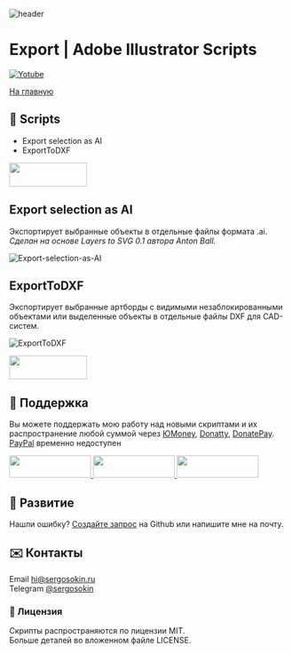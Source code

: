 ![header](https://i.ibb.co/mF018gV/emblem.png)
# Export | Adobe Illustrator Scripts

[![Yotube](https://img.shields.io/badge/-YouTube%20Channel-FF0000.svg)](https://www.youtube.com/c/SergOsokinArt/videos)

[На главную](../README.ru.md)

## 📜 Scripts
* Export selection as AI
* ExportToDXF

<a href="https://bit.ly/2M0j95N">
  <img width="140" height="43" src="https://i.ibb.co/Wp39Brs/download-ru.png">
</a>  

## Export selection as AI

Экспортирует выбранные объекты в отдельные файлы формата .ai.    
*Сделан на основе Layers to SVG 0.1 автора Anton Ball.*

![Export-selection-as-AI](https://i.ibb.co/CPSRxq8/demo-Export-selection-as-AI.gif)

## ExportToDXF

Экспортирует выбранные артборды с видимыми незаблокированными объектами или выделенные объекты в отдельные файлы DXF для CAD-систем.

![ExportToDXF](https://i.ibb.co/xqhxjp0/Export-To-DXF.gif)

<a href="https://bit.ly/2M0j95N">
  <img width="140" height="43" src="https://i.ibb.co/Wp39Brs/download-ru.png">
</a> 

## 💸 Поддержка
Вы можете поддержать мою работу над новыми скриптами и их распространение любой суммой через [ЮMoney], [Donatty], [DonatePay]. [PayPal] временно недоступен

[ЮMoney]: https://yoomoney.ru/to/410011149615582
[Donatty]: https://donatty.com/sergosokin
[DonatePay]: https://new.donatepay.ru/@osokin
[PayPal]: https://paypal.me/osokin/5usd

<a href="https://yoomoney.ru/to/410011149615582">
  <img width="147" height="40" src="https://i.ibb.co/448NHjM/yoomoney-badge.png" >
</a>

<a href="https://donatty.com/sergosokin">
  <img width="147" height="40" src="https://i.ibb.co/p2Qj9Fr/donatty-badge.png" >
</a>

<a href="https://new.donatepay.ru/@osokin">
  <img width="147" height="40" src="https://i.ibb.co/x1Yrn3K/donatepay-badge.png" >
</a>

## 🤝 Развитие

Нашли ошибку? [Создайте запрос](https://github.com/creold/illustrator-scripts/issues) на Github или напишите мне на почту.

## ✉️ Контакты
Email <hi@sergosokin.ru>  
Telegram [@sergosokin](https://t.me/sergosokin)

### 📝 Лицензия

Скрипты распространяются по лицензии MIT.   
Больше деталей во вложенном файле LICENSE.